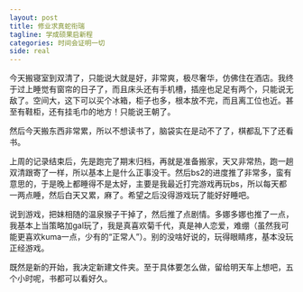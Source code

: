 ```yaml
---
layout: post
title: 修业求真蛇衔瑞
tagline: 学成硕果启新程
categories: 时间会证明一切
side: real
---
```


今天搬寝室到双清了，只能说大就是好，非常爽，极尽奢华，仿佛住在酒店。我终于过上睡觉有窗帘的日子了，而且床头还有手机槽，插座也足足有两个，只能说无敌了。空间大，这下可以买个冰箱，柜子也多，根本放不完，而且离工位也近。甚至有鞋柜，还有挂毛巾的地方！只能说王朝了。

然后今天搬东西非常累，所以不想读书了，脑袋实在是动不了了，棋都乱下了还看书。

上周的记录结束后，先是跑完了期末归档，再就是准备搬家，天又非常热，跑一趟双清跟寄了一样，所以基本上是什么正事没干。然后bs2的进度推了非常多，蛮有意思的，于是晚上都睡得不是太好，主要是我最近打完游戏再玩bs，所以每天都一两点睡，然后白天又累，麻了。希望之后没得游戏玩了能好好睡吧。

说到游戏，把妹相随的温泉猴子干掉了，然后推了点剧情。多娜多娜也推了一点，我基本上当策略加gal玩了，我是真喜欢菊千代，真是神人恋爱，难绷（虽然我可能更喜欢kuma一点，少有的“正常人”）。别的没啥好说的，玩得眼睛疼，基本没玩正经游戏。

既然是新的开始，我决定新建文件夹。至于具体要怎么做，留给明天车上想吧，五个小时呢，书都可以看好久。